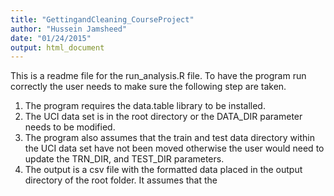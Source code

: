 ```yaml
---
title: "GettingandCleaning_CourseProject"
author: "Hussein Jamsheed"
date: "01/24/2015"
output: html_document
---
```


This is a readme file for the run_analysis.R file.  To have the program run correctly the user needs to make sure the following step are taken.


1. The program requires the data.table library to be installed.
2. The UCI data set is in the root directory or the DATA_DIR parameter needs to be modified.
3. The program also assumes that the train and test data directory within the UCI data set have not been moved otherwise the user would need to update the TRN_DIR, and TEST_DIR parameters.
4. The output is a csv file with the formatted data placed in the output directory of the root folder.
It assumes that the 
